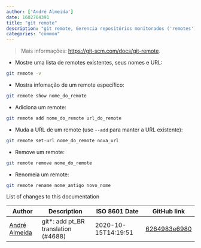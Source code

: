 ```yaml
---
author: ['André Almeida']
date: 1602764391
title: "git remote"
description: "git remote, Gerencia repositórios monitorados ('remotes')."
categories: "common"
---
```

> Mais informações: <https://git-scm.com/docs/git-remote>.

- Mostre uma lista de remotes existentes, seus nomes e URL:

```bash
git remote -v
```

- Mostra infomação de um remote específico:

```bash
git remote show nome_do_remote
```

- Adiciona um remote:

```bash
git remote add nome_do_remote url_do_remote
```

- Muda a URL de um remote (use `--add` para manter a URL existente):

```bash
git remote set-url nome_do_remote nova_url
```

- Remove um remote:

```bash
git remote remove nome_do_remote
```

- Renomeia um remote:

```bash
git remote rename nome_antigo novo_nome
```
List of changes to this documentation


Author | Description | ISO 8601 Date | GitHub link
------|-----|-----|-----
[André Almeida](mailto:andrealmeid@riseup.net) | git*: add pt_BR translation (#4688) | 2020-10-15T14:19:51 | [6264983e6980](https://github.com/tldr-pages/tldr/commit/6264983e69803c46fd45d86ecea6c79ea5f61104)

